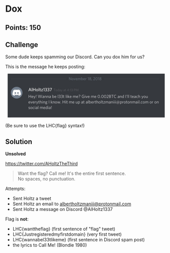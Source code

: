 # Dox

## Points: 150

## Challenge
Some dude keeps spamming our Discord. Can you dox him for us?

This is the message he keeps posting:

![img](./LEET.jpg)

(Be sure to use the LHC{flag} syntax!)

## Solution
**Unsolved**

https://twitter.com/AHoltzTheThird


> Want the flag? Call me! It's the entire first sentence.  
No spaces, no punctuation.

Attempts:
* Sent Holtz a tweet
* Sent Holtz an email to albertholtzmaniii@protonmail.com
* Sent Holtz a message on Discord @AlHoltz1337

Flag is **not**:
* LHC{wanttheflag} (first sentence of "flag" tweet)
* LHC{Justregisteredmyfirstdomain} (very first tweet)
* LHC{wannabel33tlikeme} (first sentence in Discord spam post)
* the lyrics to Call Me! (Blondie 1980)

